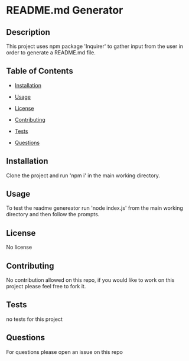 # README.md Generator	

## Description

This project uses npm package 'Inquirer' to gather input from the user in order to generate a README.md file.



## Table of Contents

* [Installation](#installation)

* [Usage](#usage)

* [License](#license)

* [Contributing](#contributing)

* [Tests](#tests)

* [Questions](#questions)

## Installation

Clone the project and run 'npm i' in the main working directory.

## Usage

To test the readme genereator run 'node index.js' from the main working directory and then follow the prompts.

## License

No license

## Contributing

No contribution allowed on this repo, if you would like to work on this project please feel free to fork it.

## Tests

no tests for this project

## Questions

For questions please open an issue on this repo